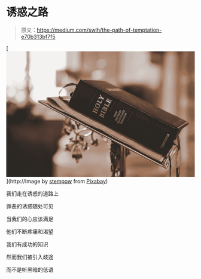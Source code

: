 # 诱惑之路

> 原文：<https://medium.com/swlh/the-path-of-temptation-e70b313bf7f5>

[![](img/9a239c1711743e28f175ef7244428240.png)](http://Image by <a href="https://pixabay.com/users/stempow-4705662/?utm_source=link-attribution&amp;utm_medium=referral&amp;utm_campaign=image&amp;utm_content=2110439">stempow</a> from <a href="https://pixabay.com/?utm_source=link-attribution&amp;utm_medium=referral&amp;utm_campaign=image&amp;utm_content=2110439">Pixabay</a>)

我们走在诱惑的道路上

罪恶的诱惑随处可见

当我们的心应该满足

他们不断疼痛和渴望

我们有成功的知识

然而我们被引入歧途

而不是听黑暗的低语